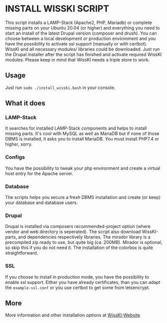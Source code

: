 # INSTALL WISSKI SCRIPT
This script installs a LAMP-Stack (Apache2, PHP, Mariadb) or complete missing parts on your Ubuntu 20.04 (or higher) and everything you need to start an install of the latest Drupal version (composer and drush). You can choose between a local development or production environment and you have the possibility to activate ssl support (manually or with certbot). WissKI and all necessary modules/ libraries could be downloaded. Just run the Drupal installer after the script has finished and activate required WissKI modules. Please keep in mind that WissKI needs a triple store to work.
## Usage
Just run `sudo ./install_wisski.bash` in your console.
## What it does
### LAMP-Stack
It searches for installed LAMP-Stack components and helps to install missing parts.
It's cool with MySQL as well as MariaDB but if none of those DBMS is installed, it asks you to install MariaDB. 
You must install PHP7.4 or higher, sorry.
### Configs
You have the possibility to tweak your php environment and create a virtual host entry for the Apache server.
### Database
The scripts helps you secure a fresh DBMS installation and create (or keep) your database and database users.
### Drupal
Drupal is installed via composers recommended-project option (where vendor and web directory is seperated).
The script also download WissKI-parts, and dependencies respectively libraries. The mirador library is a precompiled zip ready to use, but quite big (ca. 200MB).
Mirador is optional, so skip this if you do not need it. The installation of the colorbox is quite straightforward.
### SSL
If you choose to install in production mode, you have the possibility to enable ssl support. 
Either you have already certificates, than you can adapt the `example-ssl.conf` or you use certbot to get some from letsencrypt.
## More
More information and other installation options at [WissKI-Website](wisskieu.nasarek.org)
